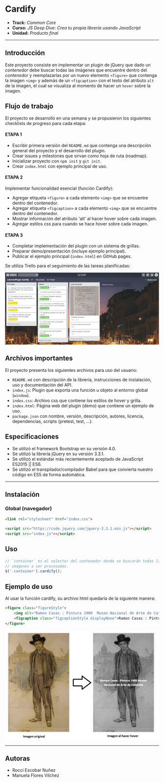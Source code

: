 # Cardify

* **Track:** _Common Core_
* **Curso:** _JS Deep Dive: Crea tu propia librería usando JavaScript_
* **Unidad:** _Producto final_

***

## Introducción 

Este proyecto consiste en implementar un plugin de jQuery que dado un _contenedor_ debe buscar todas las imágenes que encuentre dentro del _contenedor_ y reemplazarlas por un nuevo elemento `<figure>` que contenga la imagen `<img>` y además de un `<figcaption>`
con el texto del atributo `alt` de la imagen, el cual se visualiza al momento de hacer un `hover` sobre la imagen.

## Flujo de trabajo

El proyecto se desarrolló en una semana y se propusieron los siguientes checklists de progreso para cada etapa:

#### ETAPA 1

* Escribir primera versión del `README.md` que contenga una descripción general del proyecto y el desarrollo del plugin.
* Crear issues y milestones que sirvan como hoja de ruta (roadmap).
* Inicializar proyecto con `npm init` y `git init`.
* Crear `index.html` con ejemplo principal de uso.

#### ETAPA 2

Implementar funcionalidad esencial (función Cardify):

* Agregar etiqueta `<figure>` a cada elemento `<img>` que se encuentre dentro del contenedor.
* Agregar etiqueta `<figcaption>` a cada elemento `<img>` que se encuentre dentro del contenedor.
* Mostrar información del atributo 'alt' al hacer hover sobre cada imagen.
* Agregar estilos css para cuando se hace hover sobre cada imagen.

#### ETAPA 3

* Completar implementación del plugin con un sistema de grillas.
* Preparar demo/presentación (incluye ejemplo principal).
* Publicar el ejemplo principal (`index.html`) en GitHub pages.

Se utiliza Trello para el seguimiento de las tareas planificadas:

![Con titulo](public/assets/docs/trello.png "titulo")

## Archivos importantes

El proyecto presenta los siguientes archivos para uso del usuario:

* `README.md` con descripción de la librería, instrucciones de instalación, uso y documentación del API.
* `index.js`: Plugin que exporta una función u objeto al entorno global (`window`).
* `index.css`: Archivo css que contiene los estilos de hover y grilla.
* `index.html`: Página web del plugin (demo) que contiene un ejemplo de uso.
* `package.json` con nombre, versión, descripción, autores, licencia, dependencias, scripts (pretest, test, ...).

## Especificaciones

* Se utilizó el framework Bootstrap en su versión 4.0.
* Se utilizó la librería jQuery en su versión 3.3.1.
* Se utilizó el estándar más recientemente aceptado de JavaScript ES2015 || ES6.
* Se utilizó el transpilador/compilador Babel para que convierta nuestro código en ES5 de forma automática.

***

## Instalación

### Global (navegador)

```html
<link rel="stylesheet" href="index.css">
```

```html
<script src="https://code.jquery.com/jquery-3.3.1.min.js"></script>
<script src="index.js"></script>
```

## Uso

```js
// `container` es el selector del contenedor donde se buscarán todas las
// imágenes a ser procesadas.
$('.container').cardify();
```

## Ejemplo de uso
Al usar la función cardify, su archivo html quedaría de la siguiente manera:

```html
<figure class="figureStyle">
    <img alt="Ramon Casas : Pintura 1900  Museo Nacional de Arte de Cataluña" class="imgFilter">
    <figcaption class="figcaptionStyle displayNone">Ramon Casas : Pintura 1900  Museo Nacional de Arte de Cataluña</figcaption>
</figure>
```

![Con titulo](public/assets/docs/ejemplo.jpg "titulo")

***

## Autoras

* Rocci Escobar Nuñez
* Manuela Flores Vilchez